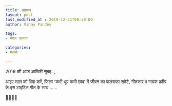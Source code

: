 ```yaml
---
title: सुप्रभात
layout: post
last_modified_at : 2019-12-31T08:38:00
author: Vinay Pandey

tags:
- मंगल कामना

categories:
- मध्यम

---
```


2019 की आज आखिरी सुबह..,

आइए साल को विदा करें, फ़िल्म 'कभी धूप कभी छांव' में जीवन का फलसफा समेटे, गीतकार व गायक प्रदीप के इस टाइटिल गीत के साथ ...... 

🙏🌷🌷🙏
